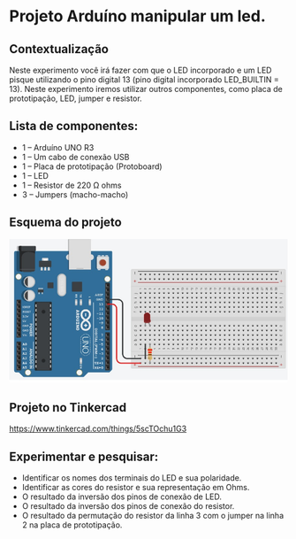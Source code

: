 # Projeto Arduíno manipular um led.

## Contextualização

Neste experimento você irá fazer com que o LED incorporado e um LED pisque utilizando o pino digital 13 (pino digital incorporado LED_BUILTIN = 13). Neste experimento iremos utilizar outros componentes, como placa de prototipação, LED, jumper e resistor. 

## Lista de componentes:

- 1 – Arduíno UNO R3
- 1 – Um cabo de conexão USB
- 1 – Placa de prototipação (Protoboard)
- 1 – LED
- 1 – Resistor de 220 Ω ohms
- 3 – Jumpers (macho-macho)

## Esquema do projeto

![Esquema do projeto](esquema_projeto.jpg)

## Projeto no Tinkercad

https://www.tinkercad.com/things/5scTOchu1G3

## Experimentar e pesquisar:

- Identificar os nomes dos terminais do LED e sua polaridade.
- Identificar as cores do resistor e sua representação em Ohms.
- O resultado da inversão dos pinos de conexão de LED.
- O resultado da inversão dos pinos de conexão do resistor.
- O resultado da permutação do resistor da linha 3 com o jumper na linha 2 na placa de prototipação.